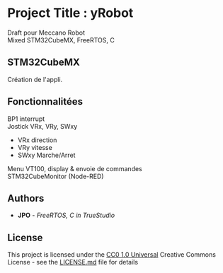 <!---
\mainpage
-->

# Project Title : yRobot

Draft pour Meccano Robot    
Mixed STM32CubeMX, FreeRTOS, C

## STM32CubeMX

Cr&eacute;ation de l'appli.  

## Fonctionnalit&eacute;es

BP1 interrupt  
Jostick VRx, VRy, SWxy
* VRx direction
* VRy vitesse 
* SWxy Marche/Arret 

Menu VT100, display & envoie de commandes  
STM32CubeMonitor (Node-RED)

## Authors

* **JPO** - *FreeRTOS, C in TrueStudio*

## License

This project is licensed under the [CC0 1.0 Universal](LICENSE.md)
Creative Commons License - see the [LICENSE.md](LICENSE.md) file for
details
